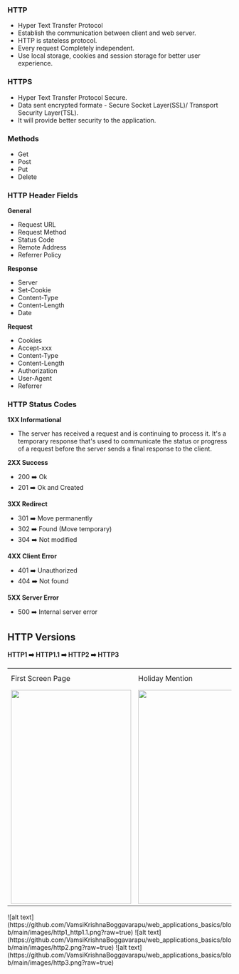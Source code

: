 ### HTTP

- Hyper Text Transfer Protocol
- Establish the communication between client and web server.
- HTTP is stateless protocol.
- Every request Completely independent.
- Use local storage, cookies and session storage for better user experience.

### HTTPS

- Hyper Text Transfer Protocol Secure.
- Data sent encrypted formate - Secure Socket Layer(SSL)/ Transport Security Layer(TSL).
- It will provide better security to the application.

### Methods

- Get
- Post
- Put
- Delete

### HTTP Header Fields

**General**

- Request URL
- Request Method
- Status Code
- Remote Address
- Referrer Policy

**Response**

- Server
- Set-Cookie
- Content-Type
- Content-Length
- Date

**Request**

- Cookies
- Accept-xxx
- Content-Type
- Content-Length
- Authorization
- User-Agent
- Referrer

### HTTP Status Codes

**1XX Informational**

- The server has received a request and is continuing to process it. It's a temporary response that's used to communicate the status or progress of a request before the server sends a final response to the client.

**2XX Success**

- 200 ➡️ Ok
- 201 ➡️ Ok and Created

**3XX Redirect**

- 301 ➡️ Move permanently
- 302 ➡️ Found (Move temporary)
- 304 ➡️ Not modified

**4XX Client Error**

- 401 ➡️ Unauthorized
- 404 ➡️ Not found

**5XX Server Error**

- 500 ➡️ Internal server error

## HTTP Versions

**HTTP1 ➡️ HTTP1.1 ➡️ HTTP2 ➡️ HTTP3**
<table>
  <tr>
    <td>First Screen Page</td>
     <td>Holiday Mention</td>
     <td>Present day in purple and selected day in pink</td>
  </tr>
  <tr>
    <td><img src="[screenshots/Screenshot_1582745092.png](https://github.com/VamsiKrishnaBoggavarapu/web_applications_basics/blob/main/images/http1_http1.1.png)" width=270 height=480></td>
    <td><img src="screenshots/Screenshot_1582745125.png" width=270 height=480></td>
    <td><img src="screenshots/Screenshot_1582745139.png" width=270 height=480></td>
  </tr>
 </table>
![alt text](https://github.com/VamsiKrishnaBoggavarapu/web_applications_basics/blob/main/images/http1_http1.1.png?raw=true) ![alt text](https://github.com/VamsiKrishnaBoggavarapu/web_applications_basics/blob/main/images/http2.png?raw=true) ![alt text](https://github.com/VamsiKrishnaBoggavarapu/web_applications_basics/blob/main/images/http3.png?raw=true)
